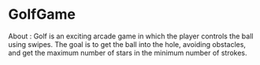 # GolfGame
About : Golf is an exciting arcade game in which the player controls the ball using swipes. The goal is to get the ball into the hole, avoiding obstacles, and get the maximum number of stars in the minimum number of strokes.
